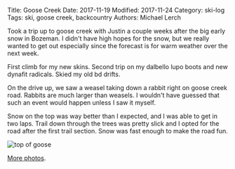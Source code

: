 Title: Goose Creek
Date: 2017-11-19
Modified: 2017-11-24
Category: ski-log
Tags: ski, goose creek, backcountry
Authors: Michael Lerch


Took a trip up to goose creek with Justin a couple weeks after the big early
snow in Bozeman.  I didn't have high hopes for the snow, but we really wanted
to get out especially since the forecast is for warm weather over the next
week.

First climb for my new skins.  Second trip on my dalbello lupo boots and new
dynafit radicals.  Skied my old bd drifts.

On the drive up, we saw a weasel taking down a rabbit right on goose creek road.
Rabbits are much larger than weasels.  I wouldn't have guessed that such an
event would happen unless I saw it myself.

Snow on the top was way better than I expected, and I was able to get in two
laps.  Trail down through the trees was pretty slick and I opted for the road
after the first trail section.  Snow was fast enough to make the road fun.

![top of goose]({filename}/images/2017-11-goose.jpg)

[More photos](https://photos.app.goo.gl/wCRJpeXc0V4WU9rs1).


